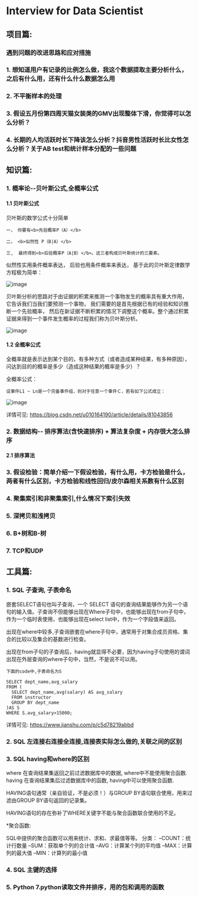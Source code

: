 # Interview for Data Scientist

## 项目篇:
### 遇到问题的改进思路和应对措施

### 1. 想知道用户有记录的比例怎么做，我这个数据提取主要分析什么，之后有什么用，还有什么什么数据怎么用

### 2. 不平衡样本的处理

### 3. 假设五月份第四周天猫女装类的GMV出现整体下滑，你觉得可以怎么分析？

### 4. 长期的人均活跃时长下降该怎么分析？抖音男性活跃时长比女性怎么分析？关于AB test和统计样本分配的一些问题

## 知识篇:
### 1. 概率论--贝叶斯公式,全概率公式
#### 1.1 贝叶斯公式
贝叶斯的数学公式十分简单

    一， 你要有<b>先验概率P（A）</b>  

    二， <b>似然性 P（B|A）</b>  

    三,  最终得到<b>后验概率P（A|B）</b>。这三者构成贝叶斯统计的三要素。  

似然性实用条件概率表达， 后验也用条件概率来表达， 基于此的贝叶斯定律数学方程极为简单：

![image](https://github.com/whw199833/2021_for_work/blob/master/images/20dc6dd3b18760e89f6be2682c2df0ee_720w.jpg)

贝叶斯分析的思路对于由证据的积累来推测一个事物发生的概率具有重大作用， 它告诉我们当我们要预测一个事物， 我们需要的是首先根据已有的经验和知识推断一个先验概率， 然后在新证据不断积累的情况下调整这个概率。整个通过积累证据来得到一个事件发生概率的过程我们称为贝叶斯分析。

![image](https://github.com/whw199833/2021_for_work/blob/master/images/b31aa378530e552127512be06a522b70.svg)

#### 1.2 全概率公式
全概率就是表示达到某个目的，有多种方式（或者造成某种结果，有多种原因），问达到目的的概率是多少（造成这种结果的概率是多少）？

全概率公式：

    设事件L1 ~ Ln是一个完备事件组，则对于任意一个事件Ｃ，若有如下公式成立：
![image](https://raw.githubusercontent.com/whw199833/2021_for_work/master/images/20170718154223896.gif)

详情可见: https://blog.csdn.net/u010164190/article/details/81043856

### 2. 数据结构-- 排序算法(含快速排序) + 算法复杂度 + 内存很大怎么排序
#### 2.1 排序算法

### 3. 假设检验：简单介绍一下假设检验，有什么用，卡方检验是什么，两者有什么区别，卡方检验和线性回归/皮尔森相关系数有什么区别

### 4. 聚集索引和非聚集索引,什么情况下索引失效

### 5. 深拷贝和浅拷贝

### 6. B+树和B-树

### 7. TCP和UDP

    
## 工具篇:
### 1. SQL 子查询, 子表命名

嵌套SELECT语句也叫子查询，一个 SELECT 语句的查询结果能够作为另一个语句的输入值。子查询不但能够出现在Where子句中，也能够出现在from子句中，作为一个临时表使用，也能够出现在select list中，作为一个字段值来返回。

出现在where中较多,子查询嵌套在where子句中，通常用于对集合成员资格、集合的比较以及集合的基数进行检查。

出现在from子句的子查询后，having就显得不必要，因为having子句使用的谓词出现在外层查询的where子句中，当然，不是说不可以用。

    下面的code中,子表命名为S
    
    SELECT dept_name,avg_salary
    FROM (
      SELECT dept_name,avg(salary) AS avg_salary
      FROM instructor
      GROUP BY dept_name
    )AS S 
    WHERE S.avg_salary>15000;
       
详情可见: https://www.jianshu.com/p/c5d78219abbd

### 2. SQL 左连接右连接全连接,连接表实际怎么做的,关联之间的区别

### 3. SQL having和where的区别

where 在查询结果集返回之前过滤数据库中的数据, where中不能使用聚合函数.
having 在查询结果集后过滤数据库中的函数, having中可以使用聚合函数.

HAVING语句通常（亲自验证，不是必须！）与GROUP BY语句联合使用，用来过滤由GROUP BY语句返回的记录集。

HAVING语句的存在弥补了WHERE关键字不能与聚合函数联合使用的不足。

*聚合函数:

SQL中提供的聚合函数可以用来统计、求和、求最值等等。
分类：
–COUNT：统计行数量
–SUM：获取单个列的合计值
–AVG：计算某个列的平均值
–MAX：计算列的最大值
–MIN：计算列的最小值

### 4. SQL 主键的选择

### 5. Python 7.python读取文件并排序，用的包和调用的函数
